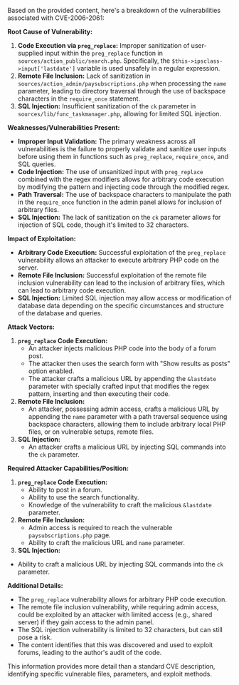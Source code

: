 Based on the provided content, here's a breakdown of the vulnerabilities associated with CVE-2006-2061:

**Root Cause of Vulnerability:**

1.  **Code Execution via `preg_replace`:** Improper sanitization of user-supplied input within the `preg_replace` function in `sources/action_public/search.php`. Specifically, the `$this->ipsclass->input['lastdate']` variable is used unsafely in a regular expression.
2.  **Remote File Inclusion:** Lack of sanitization in `sources/action_admin/paysubscriptions.php` when processing the `name` parameter, leading to directory traversal through the use of backspace characters in the `require_once` statement.
3.  **SQL Injection:**  Insufficient sanitization of the `ck` parameter in `sources/lib/func_taskmanager.php`, allowing for limited SQL injection.

**Weaknesses/Vulnerabilities Present:**

*   **Improper Input Validation:** The primary weakness across all vulnerabilities is the failure to properly validate and sanitize user inputs before using them in functions such as `preg_replace`, `require_once`, and SQL queries.
*   **Code Injection:** The use of unsanitized input with `preg_replace` combined with the regex modifiers allows for arbitrary code execution by modifying the pattern and injecting code through the modified regex.
*   **Path Traversal:**  The use of backspace characters to manipulate the path in the `require_once` function in the admin panel allows for inclusion of arbitrary files.
*   **SQL Injection:** The lack of sanitization on the `ck` parameter allows for injection of SQL code, though it's limited to 32 characters.

**Impact of Exploitation:**

*   **Arbitrary Code Execution:** Successful exploitation of the `preg_replace` vulnerability allows an attacker to execute arbitrary PHP code on the server.
*   **Remote File Inclusion:**  Successful exploitation of the remote file inclusion vulnerability can lead to the inclusion of arbitrary files, which can lead to arbitrary code execution.
*  **SQL Injection:**  Limited SQL injection may allow access or modification of database data depending on the specific circumstances and structure of the database and queries.

**Attack Vectors:**

1.  **`preg_replace` Code Execution:**
    *   An attacker injects malicious PHP code into the body of a forum post.
    *   The attacker then uses the search form with "Show results as posts" option enabled.
    *   The attacker crafts a malicious URL by appending the `&lastdate` parameter with specially crafted input that modifies the regex pattern, inserting and then executing their code.
2.  **Remote File Inclusion:**
    *   An attacker, possessing admin access, crafts a malicious URL by appending the `name` parameter with a path traversal sequence using backspace characters, allowing them to include arbitrary local PHP files, or on vulnerable setups, remote files.
3.  **SQL Injection:**
    *  An attacker crafts a malicious URL by injecting SQL commands into the `ck` parameter.

**Required Attacker Capabilities/Position:**

1.  **`preg_replace` Code Execution:**
    *   Ability to post in a forum.
    *   Ability to use the search functionality.
    *   Knowledge of the vulnerability to craft the malicious `&lastdate` parameter.
2.  **Remote File Inclusion:**
    *   Admin access is required to reach the vulnerable `paysubscriptions.php` page.
    *   Ability to craft the malicious URL and `name` parameter.
3.  **SQL Injection:**
   *   Ability to craft a malicious URL by injecting SQL commands into the `ck` parameter.

**Additional Details:**

*   The `preg_replace` vulnerability allows for arbitrary PHP code execution.
*   The remote file inclusion vulnerability, while requiring admin access, could be exploited by an attacker with limited access (e.g., shared server) if they gain access to the admin panel.
*   The SQL injection vulnerability is limited to 32 characters, but can still pose a risk.
*   The content identifies that this was discovered and used to exploit forums, leading to the author's audit of the code.

This information provides more detail than a standard CVE description, identifying specific vulnerable files, parameters, and exploit methods.